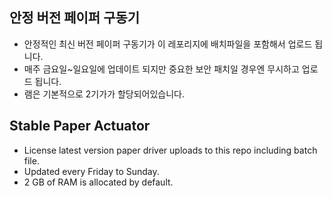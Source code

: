 ## 안정 버전 페이퍼 구동기
- 안정적인 최신 버전 페이퍼 구동기가 이 레포리지에 배치파일을 포함해서 업로드 됩니다.
- 매주 금요일~일요일에 업데이트 되지만 중요한 보안 패치일 경우엔 무시하고 업로드 됩니다.
- 램은 기본적으로 2기가가 할당되어있습니다.

## Stable Paper Actuator 
- License latest version paper driver uploads to this repo including batch file.
- Updated every Friday to Sunday.
- 2 GB of RAM is allocated by default.
